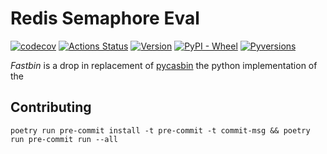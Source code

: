 # Redis Semaphore Eval

[![codecov](https://codecov.io/gh/wakemaster39/fastbin/branch/master/graph/badge.svg?token=H9WAVWZ7YY)](undefined)
[![Actions Status](https://github.com/wakemaster39/fastbin/workflows/Tests/badge.svg)](https://github.comwakemaster39/fastbin/actions)
[![Version](https://img.shields.io/pypi/v/fastbin)](https://pypi.org/project/fastbin/)
[![PyPI - Wheel](https://img.shields.io/pypi/wheel/fastbin.svg)](https://pypi.org/project/fastbin/)
[![Pyversions](https://img.shields.io/pypi/pyversions/fastbin.svg)](https://pypi.org/project/fastbin/)

_Fastbin_ is a drop in replacement of [pycasbin](https://github.com/casbin/pycasbin) the python implementation of the



## Contributing

```
poetry run pre-commit install -t pre-commit -t commit-msg && poetry run pre-commit run --all
```
